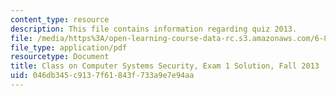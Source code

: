 ```yaml
---
content_type: resource
description: This file contains information regarding quiz 2013.
file: /media/https%3A/open-learning-course-data-rc.s3.amazonaws.com/6-858-computer-systems-security-fall-2014/046db345c9137f61843f733a9e7e94aa_MIT6_858F14_q13_1_sol.pdf
file_type: application/pdf
resourcetype: Document
title: Class on Computer Systems Security, Exam 1 Solution, Fall 2013
uid: 046db345-c913-7f61-843f-733a9e7e94aa
---
```

